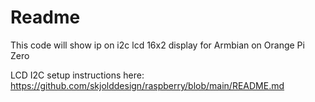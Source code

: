 # Readme
This code will show ip on i2c lcd 16x2 display for Armbian on Orange Pi Zero

LCD I2C setup instructions here: 
https://github.com/skjolddesign/raspberry/blob/main/README.md
